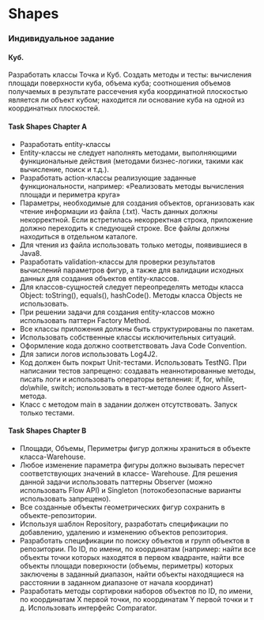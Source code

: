 # Shapes

### Индивидуальное задание
#### Куб.
Разработать классы Точка и Куб. Создать методы и тесты: вычисления площади поверхности куба,
объема куба; соотношения объемов получаемых в результате рассечения куба координатной плоскостью
является ли объект кубом; находится ли основание куба на одной из координатных плоскостей.

#### Task Shapes Chapter A
+ Разработать entity-классы
+ Entity-классы не следует наполнять методами, выполняющими функциональные действия (методами бизнес-логики, 
такими как вычисление, поиск и т.д.).
+ Разработать action-классы реализующие заданные функциональности, например: «Реализовать методы вычисления 
площади и периметра круга»
+ Параметры, необходимые для создания объектов, организовать как чтение информации из файла (.txt). Часть 
данных должны некорректной. Если встретилась некорректная строка, приложение должно переходить к следующей 
строке. Все файлы должны находиться в отдельном каталоге.
+ Для чтения из файла использовать только методы, появившиеся в Java8.
+ Разработать validation-классы для проверки результатов вычислений параметров фигур, а также для валидации 
исходных данных для создания объектов entity-классов.
+ Для классов-сущностей следует переопределять методы класса Object: toString(), equals(), hashCode(). Методы класса
Objects не использовать.
+ При решении задачи для создания entity-классов можно использовать паттерн Factory Method.
+ Все классы приложения должны быть структурированы по пакетам.
+ Использовать собственные классы исключительных ситуаций.
+ Оформление кода должно соответствовать Java Code Convention.
+ Для записи логов использовать Log4J2.
+ Код должен быть покрыт Unit-тестами. Использовать TestNG. При написании тестов запрещено: создавать неаннотированные
методы, писать логи и использовать операторы ветвления: if, for, while, do\while, switch; использовать в тест-методе более одного Assert-метода.
+ Класс с методом main в задании должен отсутствовать. Запуск только тестами.

#### Task Shapes Chapter B
+ Площади, Объемы, Периметры фигур должны храниться в объекте класса-Warehouse.
+ Любое изменение параметра фигуры должно вызывать пересчет соответствующих значений в классе- Warehouse.
Для решения данной задачи использовать паттерны Observer (можно использовать Flow API) и Singleton 
(потокобезопасные варианты использовать запрещено).
+ Все созданные объекты геометрических фигур сохранить в объекте-репозитории.
+ Используя шаблон Repository, разработать спецификации по добавлению, удалению и изменению объектов репозитория.
+ Разработать спецификации по поиску объектов и групп объектов в репозитории. По ID, по имени, по координатам
(например: найти все объекты точки которых находятся в первом квадранте, найти все объекты площади поверхности 
(объемы, периметры) которых заключены в заданный диапазон, найти объекты находящиеся на расстоянии в заданном диапазоне от 
начала координат)
+ Разработать методы сортировки наборов объектов по ID, по имени, по координатам Х первой точки, по координатам Y первой
точки и т д. Использовать интерфейс Comparator.
